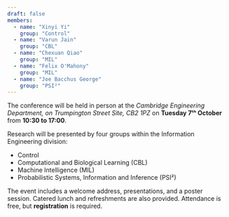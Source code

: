 ```yaml
---
draft: false
members:
  - name: "Xinyi Yi"
    group: "Control"
  - name: "Varun Jain"
    group: "CBL"
  - name: "Chexuan Qiao"
    group: "MIL"
  - name: "Felix O'Mahony"
    group: "MIL"
  - name: "Joe Bacchus George"
    group: "PSI²"
---
```


The conference will be held in person at the *Cambridge Engineering Department, on Trumpington Street Site, CB2 1PZ* on **Tuesday 7ᵗʰ October** from **10:30 to 17:00**.

Research will be presented by four groups within the Information Engineering division:

- Control
- Computational and Biological Learning (CBL)
- Machine Intelligence (MIL)
- Probabilistic Systems, Information and Inference (PSI²)

The event includes a welcome address, presentations, and a poster session. Catered lunch and refreshments are also provided. Attendance is free, but **registration** is required.

